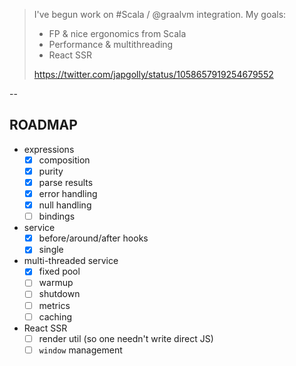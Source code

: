> I've begun work on #Scala / @graalvm integration. My goals:
>
> * FP & nice ergonomics from Scala
> * Performance & multithreading
> * React SSR
>
> https://twitter.com/japgolly/status/1058657919254679552

--

## ROADMAP

* expressions
  * [x] composition
  * [x] purity
  * [x] parse results
  * [x] error handling
  * [x] null handling
  * [ ] bindings
* service
  * [x] before/around/after hooks
  * [x] single
* multi-threaded service
  * [x] fixed pool
  * [ ] warmup
  * [ ] shutdown
  * [ ] metrics
  * [ ] caching
* React SSR
  * [ ] render util (so one needn't write direct JS)
  * [ ] `window` management

